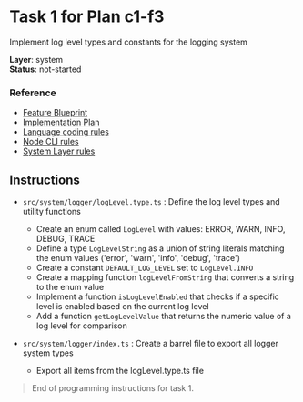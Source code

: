 # Task 1 for Plan c1-f3

Implement log level types and constants for the logging system

**Layer**: system  
**Status**: not-started

### Reference

- [Feature Blueprint](/docs/f3-logging.blueprint.md)
- [Implementation Plan](/containers/c1-node-cli/docs/f3-logging.plan.md)
- [Language coding rules](/containers/c1-node-cli/.ai/rules/0-typescript.rules.md)  
- [Node CLI rules](/containers/c1-node-cli/.ai/rules/1-node-cli.rules.md)
- [System Layer rules](/containers/c1-node-cli/.ai/rules/2-system-layer.rules.md)

## Instructions

- `src/system/logger/logLevel.type.ts` : Define the log level types and utility functions
  - Create an enum called `LogLevel` with values: ERROR, WARN, INFO, DEBUG, TRACE
  - Define a type `LogLevelString` as a union of string literals matching the enum values ('error', 'warn', 'info', 'debug', 'trace')
  - Create a constant `DEFAULT_LOG_LEVEL` set to `LogLevel.INFO`
  - Create a mapping function `logLevelFromString` that converts a string to the enum value
  - Implement a function `isLogLevelEnabled` that checks if a specific level is enabled based on the current log level
  - Add a function `getLogLevelValue` that returns the numeric value of a log level for comparison

- `src/system/logger/index.ts` : Create a barrel file to export all logger system types
  - Export all items from the logLevel.type.ts file

> End of programming instructions for task 1. 